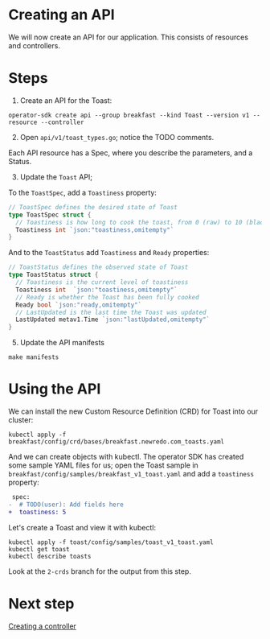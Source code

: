 Creating an API
===============

We will now create an API for our application. This consists of resources and controllers.

# Steps

1. Create an API for the Toast:
  ```shell
  operator-sdk create api --group breakfast --kind Toast --version v1 --resource --controller
  ```

2. Open `api/v1/toast_types.go`; notice the TODO comments.

  Each API resource has a Spec, where you describe the parameters, and a Status.

3. Update the `Toast` API;

  To the `ToastSpec`, add a `Toastiness` property:
  ```go
  // ToastSpec defines the desired state of Toast
  type ToastSpec struct {
    // Toastiness is how long to cook the toast, from 0 (raw) to 10 (blackend)
    Toastiness int `json:"toastiness,omitempty"`
  }
  ```
  And to the `ToastStatus` add `Toastiness` and `Ready` properties:
  ```go
  // ToastStatus defines the observed state of Toast
  type ToastStatus struct {
    // Toastiness is the current level of toastiness
    Toastiness int  `json:"toastiness,omitempty"`
    // Ready is whether the Toast has been fully cooked
    Ready bool `json:"ready,omitempty"`
    // LastUpdated is the last time the Toast was updated
    LastUpdated metav1.Time `json:"lastUpdated,omitempty"`
  }
  ```

5. Update the API manifests
  ```shell
  make manifests
  ```

# Using the API

We can install the new Custom Resource Definition (CRD) for Toast into our cluster:
```shell
kubectl apply -f breakfast/config/crd/bases/breakfast.newredo.com_toasts.yaml
```

And we can create objects with kubectl. The operator SDK has created some sample YAML files for us; open the Toast sample in `breakfast/config/samples/breakfast_v1_toast.yaml` and add a `toastiness` property:
```diff
 spec:
-  # TODO(user): Add fields here
+  toastiness: 5
```

Let's create a Toast and view it with kubectl:
```shell
kubectl apply -f toast/config/samples/toast_v1_toast.yaml
kubectl get toast
kubectl describe toasts
```

Look at the `2-crds` branch for the output from this step.

# Next step

[Creating a controller](./3-controller.md)

